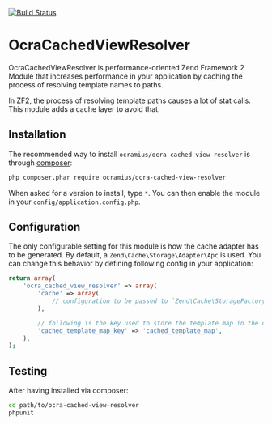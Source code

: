 [![Build Status](https://secure.travis-ci.org/Ocramius/OcraCachedViewResolver.png?branch=master)](https://travis-ci.org/Ocramius/OcraCachedViewResolver)

# OcraCachedViewResolver

OcraCachedViewResolver is performance-oriented Zend Framework 2 Module that increases performance
in your application by caching the process of resolving template names to paths.

In ZF2, the process of resolving template paths causes a lot of stat calls. This module adds
a cache layer to avoid that.

## Installation

The recommended way to install `ocramius/ocra-cached-view-resolver` is through
[composer](http://getcomposer.org/):

```sh
php composer.phar require ocramius/ocra-cached-view-resolver
```

When asked for a version to install, type `*`.
You can then enable the module in your `config/application.config.php`.

## Configuration

The only configurable setting for this module is how the cache adapter has to be generated.
By default, a `Zend\Cache\Storage\Adapter\Apc` is used. You can change this behavior by
defining following config in your application:

```php
return array(
    'ocra_cached_view_resolver' => array(
        'cache' => array(
            // configuration to be passed to `Zend\Cache\StorageFactory#factory()` here
        ),

        // following is the key used to store the template map in the cache adapter
        'cached_template_map_key' => 'cached_template_map',
    ),
);
```

## Testing

After having installed via composer:

```sh
cd path/to/ocra-cached-view-resolver
phpunit
```